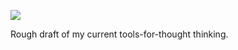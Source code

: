![](https://db-feed.s3.amazonaws.com/legacy/Screenshot-2022-09-04-6.27.11-PM-1662330527.png)

Rough draft of my current tools-for-thought thinking. 
